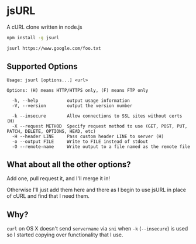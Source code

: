 jsURL
=====

A cURL clone written in node.js

```bash
npm install -g jsurl
```

```bash
jsurl https://www.google.com/foo.txt
```

Supported Options
-----------------

```
Usage: jsurl [options...] <url>

Options: (H) means HTTP/HTTPS only, (F) means FTP only

  -h, --help           output usage information
  -V, --version        output the version number

  -k --insecure        Allow connections to SSL sites without certs (H)
  -X --request METHOD  Specify request method to use (GET, POST, PUT, PATCH, DELETE, OPTIONS, HEAD, etc)
  -H --header LINE     Pass custom header LINE to server (H)
  -o --output FILE     Write to FILE instead of stdout
  -O --remote-name     Write output to a file named as the remote file
```

What about all the other options?
------------------

Add one, pull request it, and I'll merge it in!

Otherwise I'll just add them here and there as I begin to use jsURL in place of cURL and find that I need them.

Why?
----

`curl` on OS X doesn't send `servername` via `sni` when `-k` (`--insecure`) is used
so I started copying over functionality that I use.
